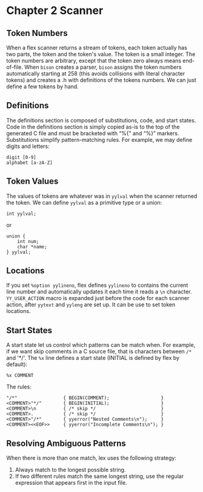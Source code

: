 # Chapter 2 Scanner 

## Token Numbers

When a flex scanner returns a stream of tokens, each token actually has two parts, the token and the token's value. The token is a small integer. The token numbers are arbitrary, except that the token zero always means end-of-file. When `bison` creates a parser, `bison` assigns the token numbers automatically starting at 258 (this avoids collisions with literal character tokens) and creates a .h with definitions of the tokens numbers. We can just define a few tokens by hand.

## Definitions

The definitions section is composed of substitutions, code, and start states. Code in the definitions section is simply copied as-is to the top of the generated C file and must be bracketed with “%{“ and “%}” markers. Substitutions simplify pattern-matching rules. For example, we may define digits and letters:
```
digit [0-9]
alphabet [a-zA-Z]
```

## Token Values

The values of tokens are whatever was in `yylval` when the scanner returned the token. We can define `yylval` as a primitive type or a union:
```
int yylval;
```
or
```
union {
    int num;
    char *name;
} yylval;
```

## Locations

If you set `%option yylineno`, flex defines `yylineno` to contains the current line number and automatically updates it each time it reads a `\n` character. `YY_USER_ACTION` macro is expanded just before the code for each scanner action, after `yytext` and `yyleng` are set up. It can be use to set token locations.

## Start States

A start state let us control which patterns can be match when. For example, if we want skip comments in a C source file, that is characters between `/*` and '*/'. The `%x` line defines a start state (INITIAL is defined by flex by default):
```
%x COMMENT
```
The rules:
```
"/*"                 { BEGIN(COMMENT);                   }
<COMMENT>"*/"        { BEGIN(INITIAL);                   }
<COMMENT>\n          { /* skip */                        }
<COMMENT>.           { /* skip */                        }
<COMMENT>"/*"        { yyerror("Nested Comments\n");     }
<COMMENT><<EOF>>     { yyerror("Incomplete Comments\n"); }
```

## Resolving Ambiguous Patterns

When there is more than one match, lex uses the following strategy:
1. Always match to the longest possible string.
2. If two different rules match the same longest string, use the regular expression that appears first in the input file.
